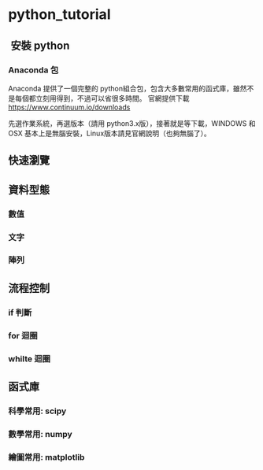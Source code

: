 # python_tutorial

##  安裝 python ##
### Anaconda 包 ###
Anaconda 提供了一個完整的 python組合包，包含大多數常用的函式庫，雖然不是每個都立刻用得到，不過可以省很多時間。
官網提供下載 https://www.continuum.io/downloads

先選作業系統，再選版本（請用 python3.x版），接著就是等下載，WINDOWS 和 OSX 基本上是無腦安裝，Linux版本請見官網說明（也夠無腦了）。

## 快速瀏覽 ##

## 資料型態 ##

### 數值 ###

### 文字 ###

### 陣列 ###


## 流程控制 ##

### if 判斷 ###

### for 迴圈 ###

### whilte 迴圈 ###

## 函式庫 ##

### 科學常用: scipy ###

### 數學常用: numpy ###

### 繪圖常用: matplotlib ###
